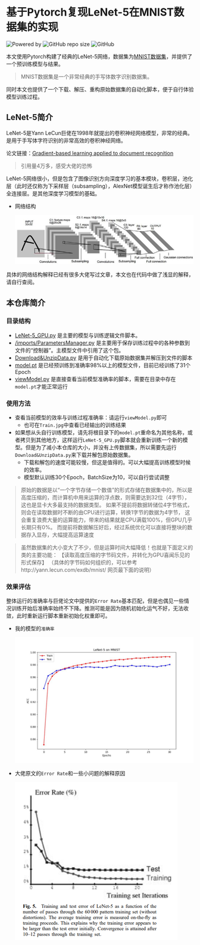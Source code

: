 # 基于Pytorch复现LeNet-5在MNIST数据集的实现
![Powered by](https://img.shields.io/badge/Based_on-Pytorch-blue?logo=pytorch)
![GitHub repo size](https://img.shields.io/github/repo-size/SunnyHaze/LeNet5-Pytorch?logo=hack%20the%20box)
![GitHub](https://img.shields.io/github/license/Sunnyhaze/LeNet5-Pytorch?logo=license)

本文使用Pytorch构建了经典的LeNet-5网络，数据集为[MNIST数据集](http://yann.lecun.com/exdb/mnist/)，并提供了一个预训练模型与结果。

>MNIST数据集是一个非常经典的手写体数字识别数据集。

同时本文也提供了一个下载、解压、重构原始数据集的自动化脚本，便于自行体验模型训练过程。
## LeNet-5简介
LeNet-5是Yann LeCun巨佬在1998年就提出的卷积神经网络模型，非常的经典。是用于手写体字符识别的非常高效的卷积神经网络。

论文链接：[Gradient-based learning applied to document recognition](https://ieeexplore.ieee.org/abstract/document/726791)
> 引用量4万多，感受大佬的恐怖

LeNet-5网络很小，但是包含了图像识别方向深度学习的基本模块，卷积层，池化层（此时还仅称为下采样层（subsampling），AlexNet模型诞生后才称作池化层）全连接层。是其他深度学习模型的基础。

+ 网络结构

  ![](/images/Architecture.jpg)

具体的网络结构解释已经有很多大佬写过文章，本文也在代码中做了浅显的解释，请自行查阅。
## 本仓库简介
### 目录结构
- [LeNet-5_GPU.py](LeNet-5_GPU.py) 是主要的模型与训练逻辑文件脚本。
- [/imports/ParametersManager.py](imports/ParametersManager.py) 是主要用于保存训练过程中的各种参数到文件的“控制器”。主模型文件中引用了这个包。
- [Download&UnzipData.py](Download&UnzipData.py) 是用于自动化下载原始数据集并解压到文件的脚本
- [model.pt](model.pt) 是已经预训练到准确率98%以上的模型文件，目前已经训练了31个Epoch
- [viewModel.py](viewModel.py) 是直接查看当前模型准确率的脚本，需要在目录中存在`model.pt`才能正常运行

### 使用方法
- 查看当前模型的效率与训练过程准确率：请运行`viewModel.py`即可
  - 也可在`Train.jpg`中查看已经输出的训练结果
- 如果想从头自行训练模型，请先将根目录下的`model.pt`重命名为其他名称，或者拷贝到其他地方，这样运行`LeNet-5_GPU.py`脚本就会重新训练一个新的模型。但是为了减小本仓库的大小，并没有上传数据集，所以需要先运行`Download&UnzipData.py`来下载并解包原始数据集。
  - 下载和解包的速度可能较慢，但这是值得的。可以大幅提高训练模型时候的效率。
  - 模型默认训练30个Epoch，BatchSize为10，可以自行尝试调整
> 原始的数据是以“一个字节存储一个数值”的形式存储在数据集中的，所以是高度压缩的，而计算机中用来运算的浮点数，则需要达到32位（4字节），这也是显卡大多最支持的数据类型。
如果不提前将数据转储位4字节格式，则会在读取数据时不断的由CPU进行运算，转换1字节的数据为4字节，
这会重复浪费大量的运算能力，带来的结果就是CPU满载100%，但GPU几乎长期只有0%。
而提前将数据解压好后，经过系统优化可以直接将整块的数据存入显存，大幅提高运算速度

>虽然数据集的大小变大了不少，但是运算时间大幅降低！也就是下面定义的类的主要功能：
【读取高度压缩的字节码文件，并转化为GPU喜闻乐见的形式保存】
（具体的字节码如何组织的，可以参考http://yann.lecun.com/exdb/mnist/ 网页最下面的说明）
### 效果评估
整体运行的准确率与巨佬论文中提供的`Error Rate`基本匹配，但是也偶见一些情况训练开始后准确率始终不下降。推测可能是因为随机初始化运气不好，无法收敛，此时重新运行脚本重新初始化权重即可。
+ 我的模型的`准确率`

  ![](Train.jpg)
  
+ 大佬原文的`Error Rate`和一些小问题的解释原因

  ![](images/PaperErrorRate.png)

